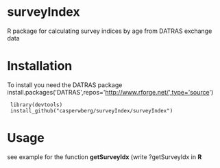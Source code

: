 # surveyIndex
R package for calculating survey indices by age from DATRAS exchange data

Installation
============

To install you need the DATRAS package
     install.packages('DATRAS',repos='http://www.rforge.net/',type='source')

     library(devtools)
     install_github("casperwberg/surveyIndex/surveyIndex")

Usage
=====
see example for the function **getSurveyIdx** (write ?getSurveyIdx in **R**